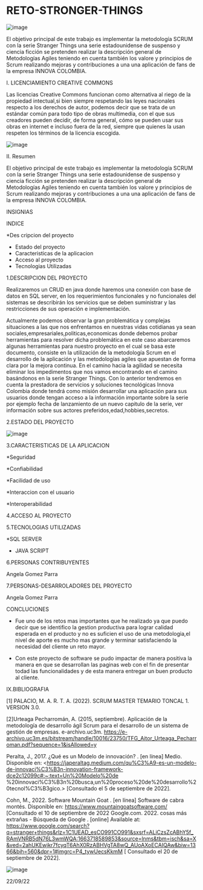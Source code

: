 # RETO-STRONGER-THINGS

![image](https://user-images.githubusercontent.com/112735693/191632152-c2f16b6a-c7c1-4ebf-a743-4364ac9d700f.png)

El objetivo principal de este trabajo es implementar la metodología SCRUM con la serie Stranger Things una serie estadounidense de suspenso y ciencia ficción se pretenden realizar la descripción general de Metodologías Agiles teniendo en cuenta también los valore y principios de Scrum realizando mejoras y contribuciones a una una aplicación de fans de la empresa INNOVA COLOMBIA.


I.	LICENCIAMIENTO CREATIVE COMMONS


Las licencias Creative Commons funcionan como alternativa al riego de la propiedad intectual,si bien siempre respetando las leyes nacionales respecto a los derechos de autor, podemos decir que se trata de un estándar común para todo tipo de obras multimedia, con el que sus creadores pueden decidir, de forma general, cómo se pueden usar sus obras en internet e incluso fuera de la red, siempre que quienes la usan respeten los términos de la licencia escogida.

![image](https://user-images.githubusercontent.com/112735693/191632036-c1fb72a6-84b6-4b4b-adef-02a109bfd394.png)


II.	Resumen


El objetivo principal de este trabajo es implementar la metodología SCRUM con la serie Stranger Things una serie estadounidense de suspenso y ciencia ficción se pretenden realizar la descripción general de Metodologías Agiles teniendo en cuenta también los valore y principios de Scrum realizando mejoras y contribuciones a una una aplicación de fans de la empresa INNOVA COLOMBIA.


INSIGNIAS 

INDICE 

*Des cripcion del  proyecto


* Estado del proyecto
* Caracteristicas de la aplicacion
*  Acceso al proyecto
*  Tecnologias Utilizadas

1.DESCRIPCION DEL PROYECTO 

Realizaremos un CRUD en java donde haremos una conexión con base de datos en SQL server, en los requerimientos funcionales y no funcionales del sistemas se describirán los servicios que se deben suministrar y las restricciones de sus operación e implementación.

Actualmente podemos observar la gran problemática y complejas situaciones a las que nos enfrentamos en nuestras vidas cotidianas ya sean sociales,empresariales,politicas,economicas donde debemos probar herramientas para resolver dicha problemática en este caso abarcaremos algunas herramientas para nuestro proyecto en el cual se basa este documento, consiste en la utilización de la metodología  Scrum en el desarrollo de la aplicación  y las metodologías  agiles  que apuestan de forma clara por la mejora continua. En el camino hacia la agilidad se necesita eliminar los impedimentos que nos vamos encontrando en el camino basándonos en la serie Stranger Things. Con lo anterior tendremos en cuenta la prestadora de servicios y soluciones tecnológicas Innova Colombia donde tendrá como misión desarrollar una aplicación para sus usuarios donde tengan acceso a la información importante sobre la serie por ejemplo fecha de lanzamiento de un nuevo capitulo de la serie, ver información sobre sus actores preferidos,edad,hobbies,secretos.

2.ESTADO DEL PROYECTO

![image](https://user-images.githubusercontent.com/112735693/191873716-ad82b616-cb93-45e5-9591-8cc3a9d52074.png)

3.CARACTERISTICAS DE LA APLICACION

*Seguridad


*Confiabilidad


*Facilidad de uso


*Interaccion con el usuario


*Interoperabilidad

4.ACCESO AL PROYECTO

5.TECNOLOGIAS UTILIZADAS


*SQL SERVER

* JAVA SCRIPT 


6.PERSONAS CONTRIBUYENTES

Angela Gomez Parra

7.PERSONAS-DESARROLADORES DEL PROYECTO

Angela Gomez Parra

CONCLUCIONES

* Fue uno de los retos mas  importantes que he realizado ya que puedo decir que se identifico la gestion productiva para lograr calidad esperada en el producto
y no es suficien el uso de una metodologia,el nivel de aporte es mucho mas grande y  terminar satisfaciendo la necesidad del cliente un reto mayor.

* Con este proyecto de software se pudo impactar  de manera positiva la manera en que se desarrollan las paginas web  con el fin de presentar todad las funcionalidades  y de esta manera entregar un buen producto al cliente.






IX.BIBLIOGRAFIA

[1] PALACIO, M. A. R. T. A. (2022). SCRUM MASTER TEMARIO TONCAL 1. VERSION 3.0.

[2]Urteaga Pecharromán, A. (2015, septiembre). Aplicación de la metodología de desarrollo ágil Scrum para el desarrollo de un sistema de gestión de empresas. e-archivo.uc3m. https://e-archivo.uc3m.es/bitstream/handle/10016/23750/TFG_Aitor_Urteaga_Pecharroman.pdf?sequence=1&isAllowed=y


Peralta, J., 2017. ¿Qué es un Modelo de innovación? . [en línea] Medio. Disponible en: <https://japeraltag.medium.com/qu%C3%A9-es-un-modelo-de-innovaci%C3%B3n-innovation-framework-dce2c12099c#:~:text=Un%20Modelo%20de %20innovaci%C3%B3n%20busca,un%20proceso%20de%20desarrollo%20tecnol%C3%B3gico.> [Consultado el 5 de septiembre de 2022].

Cohn, M., 2022. Software Mountain Goat . [en línea] Software de cabra montés. Disponible en: <https://www.mountaingoatsoftware.com/> [Consultado el 10 de septiembre de 2022
Google.com. 2022. cosas más extrañas - Búsqueda de Google . [online] Available at: <https://www.google.com/search?q=stranger+things&rlz=1C1UEAD_esCO991CO991&sxsrf=ALiCzsZcABhY5f_RAmVNRB5dN76L3wmWQA:1663718589853&source=lnms&tbm=isch&sa=X&ved=2ahUKEwjkr7fcyqT6AhX0RzABHVgTA8wQ_AUoAXoECAIQAw&biw=1366&bih=560&dpr=1#imgrc=P4_tywUecsKkmM> [ Consultado el 20 de septiembre de 2022].

![image](https://user-images.githubusercontent.com/112735693/191877752-40fdaefe-1776-474b-86dc-3e12adf75646.png)

22/09/22










 

 
